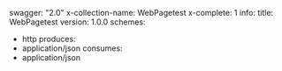 swagger: "2.0"
x-collection-name: WebPagetest
x-complete: 1
info:
  title: WebPagetest
  version: 1.0.0
schemes:
- http
produces:
- application/json
consumes:
- application/json
